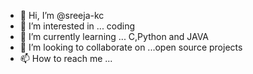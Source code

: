 - 👋 Hi, I’m @sreeja-kc
- 👀 I’m interested in ... coding
- 🌱 I’m currently learning ... C,Python and JAVA
- 💞️ I’m looking to collaborate on ...open source projects
- 📫 How to reach me ... 

<!---
sreeja-kc/sreeja-kc is a ✨ special ✨ repository because its `README.md` (this file) appears on your GitHub profile.
You can click the Preview link to take a look at your changes.
--->
